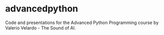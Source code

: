 # advancedpython
Code and presentations for the Advanced Python Programming course by Valerio 
Velardo - The Sound of AI.
